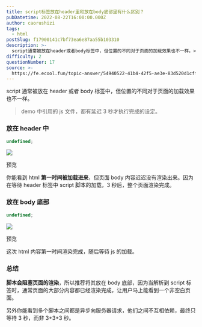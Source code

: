 ```yaml
---
title: script标签放在header里和放在body底部里有什么区别？
pubDatetime: 2022-08-22T16:00:00.000Z
author: caorushizi
tags:
  - html
postSlug: f17900141c7bf73ea6e87aa55b103310
description: >-
  script通常被放在header或者body标签中，但位置的不同对于页面的加载效果也不一样。>demo中引用的js文件，都有延迟3秒才执行完成的设定。###放在header中```typescrip
difficulty: 2
questionNumber: 17
source: >-
  https://fe.ecool.fun/topic-answer/54940522-41b4-42f5-ae3e-83d520d1cff5?orderBy=updateTime&order=desc&tagId=12
---
```


script 通常被放在 header 或者 body 标签中，但位置的不同对于页面的加载效果也不一样。

> demo 中引用的 js 文件，都有延迟 3 秒才执行完成的设定。

### 放在 header 中

```typescript
undefined;
```

![](https://p1-jj.byteimg.com/tos-cn-i-t2oaga2asx/gold-user-assets/2020/5/23/172407b4eb29b144~tplv-t2oaga2asx-zoom-in-crop-mark:3024:0:0:0.awebp)

预览

你能看到 html **第一时间被加载进来**，但页面 body 内容迟迟没有渲染出来。因为在等待 header 标签中 script 脚本的加载，3 秒后，整个页面渲染完成。

### 放在 body 底部

```typescript
undefined;
```

![](https://p1-jj.byteimg.com/tos-cn-i-t2oaga2asx/gold-user-assets/2020/5/23/172407b4eb50de2c~tplv-t2oaga2asx-zoom-in-crop-mark:3024:0:0:0.awebp)

预览

这次 html 内容第一时间渲染完成，随后等待 js 的加载。

### 总结

**脚本会阻塞页面的渲染**，所以推荐将其放在 body 底部，因为当解析到 script 标签时，通常页面的大部分内容都已经渲染完成，让用户马上能看到一个非空白页面。

另外你能看到多个脚本之间都是异步向服务器请求，他们之间不互相依赖，最终只等待 3 秒，而非 3+3+3 秒。
